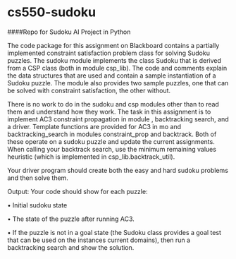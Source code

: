 # cs550-sudoku
####Repo for Sudoku AI Project in Python


The code package for this assignment on Blackboard contains a partially implemented
constraint satisfaction problem class for solving Sudoku puzzles. The sudoku module
implements the class Sudoku that is derived from a CSP class (both in module csp_lib).
The code and comments explain the data structures that are used and contain a sample
instantiation of a Sudoku puzzle. The module also provides two sample puzzles, one that
can be solved with constraint satisfaction, the other without.

There is no work to do in the sudoku and csp modules other than to read them and
understand how they work. The task in this assignment is to implement AC3 constraint
propagation in module , backtracking search, and a driver. Template functions are
provided for AC3 in mo and backtracking_search in modules constraint_prop and
backtrack. Both of these operate on a sudoku puzzle and update the current assignments.
When calling your backtrack search, use the minimum remaining values heuristic (which
is implemented in csp_lib.backtrack_util).

Your driver program should create both the easy and hard sudoku problems and then
solve them.

Output: Your code should show for each puzzle:

• Initial sudoku state

• The state of the puzzle after running AC3.

• If the puzzle is not in a goal state (the Sudoku class provides a goal test that can
be used on the instances current domains), then run a backtracking search and
show the solution.